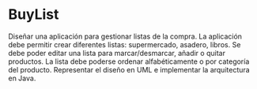 # BuyList

Diseñar una aplicación para gestionar listas de la compra. 
La aplicación debe permitir crear diferentes listas: supermercado, asadero, libros. 
Se debe poder editar una lista para marcar/desmarcar, añadir o quitar productos. 
La lista debe poderse ordenar alfabéticamente o por categoría del producto. 
Representar el diseño en UML e implementar la arquitectura en Java.
